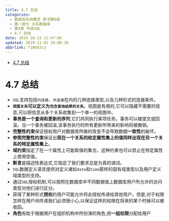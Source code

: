 ```yaml
---
title: 4.7 总结
categories: 
  - 数据库系统概念 原书第6版
  - 第一部分 关系数据库
  - 第4章 中级SQL
  - 4.7 总结
date: 2019-10-23 11:47:06
updated: 2019-11-02 10:08:28
abbrlink: f10682c3
---
```

- [4.7 总结](/ReadingNotes/f10682c3/#4-7-总结)

<!--more-->
<script src="https://cdn.bootcss.com/jquery/3.4.0/jquery.slim.min.js"></script>
<script>$(document).ready(function () {$(".post-body > ul:nth-child(1)").hide();});</script>

<!--end-->
<!--SSTStart-->
# 4.7 总结 #
- `SQL`支持包括`内连接`、`外连接`在内的几种连接类型,以及几种形式的连接条件。
- **`视图关系`可以定义为`包含查询结果的关系`**。视图是有用的,它可以隐藏不需要的信息,可以把信息从多个关系收集到一个单一的视图中。
- **事务是一个査询和更新的序列**,它们共同执行某项任务。事务可以被提交或回滚。当一个事务被回滚,该事务执行的所有更新所带来的影响将被撤销。
- **完整性约束**保证授权用户对数据库所做的改变不会导致数据**一致性**的破坏。
- **参照完整性约束**保证出**现在一个关系的给定属性集上的值同样出现在另一个关系的特定属性集上**。
- **域约束**指定了在一个属性上可能取值的集合。这种约束也可以禁止在特定属性上使用空值。
- **断言**是描述性表达式,它指定了我们要求总是为真的谓词。
- `SQL`数据定义语言提供对定义诸如`date`和`time`那样的固有域类型以及用户定义域类型的支持。
- 通过`SQL`授权机制,可以按照在数据库中不同数据值上数据库用户所允许的访问类型对他们进行区分。
- 获得了某种形式**授权**的用户可能允许将此授权传递给其他用户。但是,对于权限怎样在用户间传递我们必须很小心,以保证这样的权限在将来的某个时候可以被收回。
- **角色**有助于根据用户在组织机构中所扮演的角色,把**一组权限**分配给用户
<!--SSTStop-->

